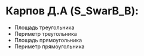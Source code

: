 # Карпов Д.А (S_SwarB_B):
- Площадь треугольника
- Периметр треугольника
- Площадь прямоугольника
- Периметр прямоугольника
